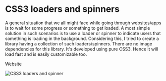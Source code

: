 # CSS3 loaders and spinners
A general situation that we all might face while going through websites/apps is to wait for some progress or something to get loaded. A most simple solution in such scenarios is to use a loader or spinner to indicate users that something is loading in the background.
Considering this, I tried to create a library having a collection of such loaders/spinners. There are no image dependencies for this library. It's developed using pure CSS3. Hence it will load fast and is easily customizable too.

[Website](https://css3loaders.github.io)

![CSS3 loaders and spinner](https://user-images.githubusercontent.com/5153908/130199928-c4079aeb-a580-4d8e-aa69-e2b3687c7e06.gif)

